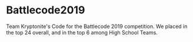 # Battlecode2019

Team Kryptonite's Code for the Battlecode 2019 competition. We placed in the top 24 overall, and in the top 6 among High School Teams. 
